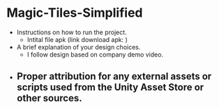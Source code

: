 # Magic-Tiles-Simplified
+ Instructions on how to run the project.
    - Intital file apk (link download apk: )
+ A brief explanation of your design choices.
    - I follow design based on company demo video. 
+ Proper attribution for any external assets or scripts used from the Unity Asset Store or other sources.
    -